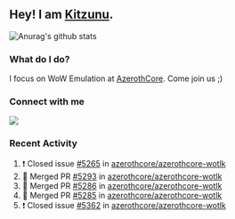 ## Hey! I am [Kitzunu](https://Github.com/Kitzunu).

![Anurag's github stats](https://github-readme-stats.kitzunu.vercel.app/api?username=Kitzunu&show_icons=true)

### What do I do?

I focus on WoW Emulation at [AzerothCore](https://Github.com/AzerothCore). Come join us ;)

### Connect with me
[![](https://img.shields.io/badge/AzerothCore%20Discord-Connect%20with%20me!-green)](https://discord.com/invite/gkt4y2x)

### Recent Activity

<!--START_SECTION:activity-->
1. ❗️ Closed issue [#5265](https://github.com/azerothcore/azerothcore-wotlk/issues/5265) in [azerothcore/azerothcore-wotlk](https://github.com/azerothcore/azerothcore-wotlk)
2. 🎉 Merged PR [#5293](https://github.com/azerothcore/azerothcore-wotlk/pull/5293) in [azerothcore/azerothcore-wotlk](https://github.com/azerothcore/azerothcore-wotlk)
3. 🎉 Merged PR [#5286](https://github.com/azerothcore/azerothcore-wotlk/pull/5286) in [azerothcore/azerothcore-wotlk](https://github.com/azerothcore/azerothcore-wotlk)
4. 🎉 Merged PR [#5285](https://github.com/azerothcore/azerothcore-wotlk/pull/5285) in [azerothcore/azerothcore-wotlk](https://github.com/azerothcore/azerothcore-wotlk)
5. ❗️ Closed issue [#5362](https://github.com/azerothcore/azerothcore-wotlk/issues/5362) in [azerothcore/azerothcore-wotlk](https://github.com/azerothcore/azerothcore-wotlk)
<!--END_SECTION:activity-->
